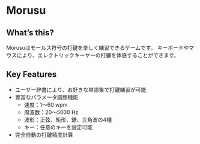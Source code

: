 # Morusu
## What’s this?
Morusuはモールス符号の打鍵を楽しく練習できるゲームです。
キーボードやマウスにより、エレクトリックキーヤーの打鍵を体感することができます。

## Key Features
* ユーザー辞書により、お好きな単語集で打鍵練習が可能
* 豊富なパラメータ調整機能
  * 速度：1～60 wpm
  * 周波数：20～5000 Hz
  * 波形：正弦、矩形、鋸、三角波の4種
  * キー：任意のキーを設定可能
* 完全自動の打鍵精度計算
